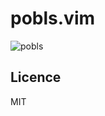 # pobls.vim

![pobls](https://user-images.githubusercontent.com/58209438/114305090-9450ba80-9b11-11eb-8a9e-0978f6779d3b.gif)


## Licence
MIT
